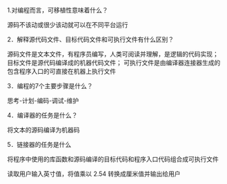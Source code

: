 1.对编程而言，可移植性意味着什么？
  
  源码不该动或很少该动就可以在不同平台运行 
  
2．解释源代码文件、目标代码文件和可执行文件有什么区别？

   源码文件是文本文件，有程序员编写，人类可阅读并理解，是逻辑的代码实现；
   目标文件是源代码编译成的机器代码文件；
   可执行文件是由编译器连接器生成的包含程序入口的可直接在机器上执行文件
   
3．编程的7个主要步骤是什么？

   思考-计划-编码-调试-维护
   
4．编译器的任务是什么？

   将文本的源码编译为机器码
   
5．链接器的任务是什么

   将程序中使用的库函数和源码编译的目标代码和程序入口代码组合成可执行文件
   
读取用户输入英寸值，将值乘以 2.54 转换成厘米值并输出给用户
